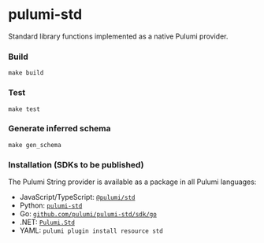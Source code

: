 # pulumi-std

Standard library functions implemented as a native Pulumi provider.
### Build

```
make build
```

### Test

```
make test
```

### Generate inferred schema

```
make gen_schema
```

### Installation (SDKs to be published)

The Pulumi String provider is available as a package in all Pulumi languages:

- JavaScript/TypeScript: [`@pulumi/std`](https://www.npmjs.com/package/@pulumi/std)
- Python: [`pulumi-std`](https://pypi.org/project/pulumi-std/)
- Go: [`github.com/pulumi/pulumi-std/sdk/go`](https://pkg.go.dev/github.com/pulumi/pulumi-std/sdk/go)
- .NET: [`Pulumi.Std`](https://www.nuget.org/packages/Pulumi.std)
- YAML: `pulumi plugin install resource std`